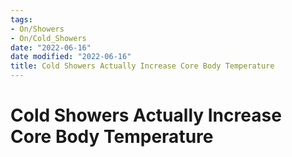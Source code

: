 ```yaml
---
tags:
- On/Showers
- On/Cold_Showers
date: "2022-06-16"
date modified: "2022-06-16"
title: Cold Showers Actually Increase Core Body Temperature
---
```


# Cold Showers Actually Increase Core Body Temperature
